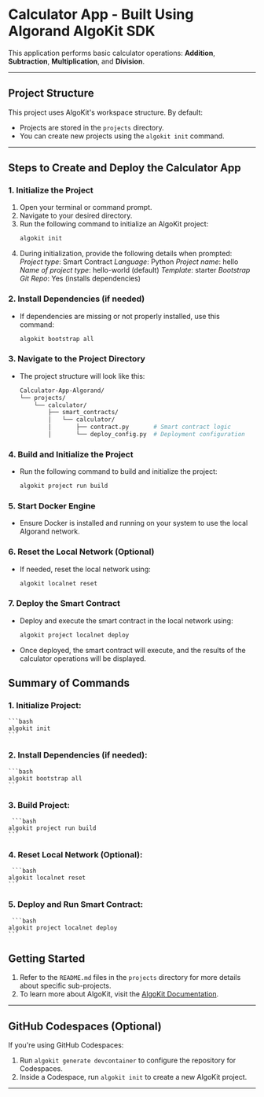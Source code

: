 # Calculator App - Built Using Algorand AlgoKit SDK

This application performs basic calculator operations: **Addition**, **Subtraction**, **Multiplication**, and **Division**.

---

## Project Structure

This project uses AlgoKit's workspace structure. By default:
- Projects are stored in the `projects` directory.
- You can create new projects using the `algokit init` command.

---

## Steps to Create and Deploy the Calculator App  

### 1. Initialize the Project  
1. Open your terminal or command prompt.  
2. Navigate to your desired directory.  
3. Run the following command to initialize an AlgoKit project:  
   ```bash
   algokit init
   ```
4. During initialization, provide the following details when prompted:
    *Project type*: Smart Contract
    *Language*: Python
    *Project name*: hello
    *Name of project type*: hello-world (default)
    *Template*: starter
    *Bootstrap Git Repo*: Yes (installs dependencies)

### 2. Install Dependencies (if needed)
- If dependencies are missing or not properly installed, use this command:
   ```bash
   algokit bootstrap all
   ```

### 3. Navigate to the Project Directory
- The project structure will look like this:
  ```bash
  Calculator-App-Algorand/
  └── projects/
      └── calculator/
          ├── smart_contracts/
          │   └── calculator/
          │       ├── contract.py       # Smart contract logic
          │       └── deploy_config.py  # Deployment configuration
  ```

### 4. Build and Initialize the Project
- Run the following command to build and initialize the project:
  ```bash
  algokit project run build
  ```
### 5. Start Docker Engine
- Ensure Docker is installed and running on your system to use the local Algorand network.

### 6. Reset the Local Network (Optional)
- If needed, reset the local network using:

  ```bash
  algokit localnet reset
  ```
  
### 7. Deploy the Smart Contract
- Deploy and execute the smart contract in the local network using:

  ```bash
  algokit project localnet deploy
  ```
  
- Once deployed, the smart contract will execute, and the results of the calculator operations will be displayed.

## Summary of Commands

### 1. Initialize Project:
    ```bash
    algokit init
    ```

### 2. Install Dependencies (if needed):
    ```bash
    algokit bootstrap all
    ```
    
### 3. Build Project:
     ```bash
    algokit project run build
    ```

### 4. Reset Local Network (Optional):
     ```bash
    algokit localnet reset
    ```

### 5. Deploy and Run Smart Contract:
     ```bash
    algokit project localnet deploy
    ```


## Getting Started

1. Refer to the `README.md` files in the `projects` directory for more details about specific sub-projects.  
2. To learn more about AlgoKit, visit the [AlgoKit Documentation](https://github.com/algorandfoundation/algokit-cli/blob/main/docs/algokit.md).

---

## GitHub Codespaces (Optional)

If you're using GitHub Codespaces:
1. Run `algokit generate devcontainer` to configure the repository for Codespaces.  
2. Inside a Codespace, run `algokit init` to create a new AlgoKit project.

---
